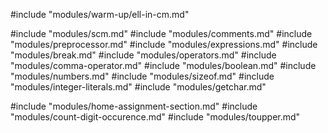 #include "modules/warm-up/ell-in-cm.md"

#include "modules/scm.md"
#include "modules/comments.md"
#include "modules/preprocessor.md"
#include "modules/expressions.md"
#include "modules/break.md"
#include "modules/operators.md"
#include "modules/comma-operator.md"
#include "modules/boolean.md"
#include "modules/numbers.md"
#include "modules/sizeof.md"
#include "modules/integer-literals.md"
#include "modules/getchar.md"

#include "modules/home-assignment-section.md"
#include "modules/count-digit-occurence.md"
#include "modules/toupper.md"
